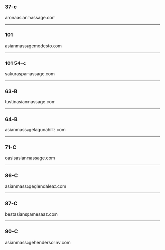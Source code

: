 ### 37-c

aronaasianmassage.com

---

### 101

asianmassagemodesto.com

---

### 101 54-c

sakuraspamassage.com

---

### 63-B

tustinasianmassage.com

---

### 64-B

asianmassagelagunahills.com

---

### 71-C

oasisasianmassage.com

---

### 86-C

asianmassageglendaleaz.com

---

### 87-C

bestasianspamesaaz.com

---

### 90-C

asianmassagehendersonnv.com

